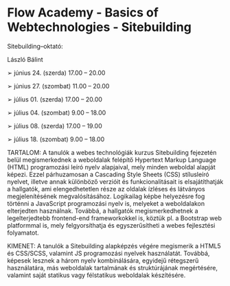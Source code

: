 # Flow Academy - Basics of Webtechnologies - Sitebuilding

Sitebuilding–oktató:

László Bálint

➢ június 24. (szerda) 17.00 – 20.00

➢ június 27. (szombat) 11.00 – 20.00

➢ július 01. (szerda) 17.00 – 20.00

➢ július 04. (szombat) 9.00 – 18.00

➢ július 08. (szerda) 17.00 – 19.00

➢ július 18. (szombat) 9.00 – 18.00

TARTALOM:
A tanulók a webes technológiák kurzus Sitebuilding fejezetén belül megismerkednek a weboldalak felépítő Hypertext Markup Language (HTML) programozási leíró nyelv alapjaival, mely minden weboldal alapját képezi. Ezzel párhuzamosan a Cascading Style Sheets (CSS) stílusleíró nyelvet, illetve annak különböző verzióit és funkcionalitásait is elsajátíthatják a hallgatók, ami elengedhetetlen része az oldalak ízléses és látványos megjelenítésének megvalósításához. Logikailag képbe helyezésre fog történni a JavaScript programozási nyelv is, melyeket a weboldalakon elterjedten használnak. Továbbá, a hallgatók megismerkedhetnek a legelterjedtebb frontend-end frameworkokkel is, köztük pl. a Bootstrap web platformmal is, mely felgyorsíthatja és egyszerűsítheti a webes fejlesztési folyamatot.

KIMENET:
A tanulók a Sitebuilding alapképzés végére megismerik a HTML5 és CSS/SCSS, valamint JS programozási nyelvek használatát. Továbbá, képesek lesznek a három nyelv kombinálására, egyidejű rétegszerű használatára, más weboldalak tartalmának és struktúrájának megértésére, valamint saját statikus vagy félstatikus weboldalak készítésére.
